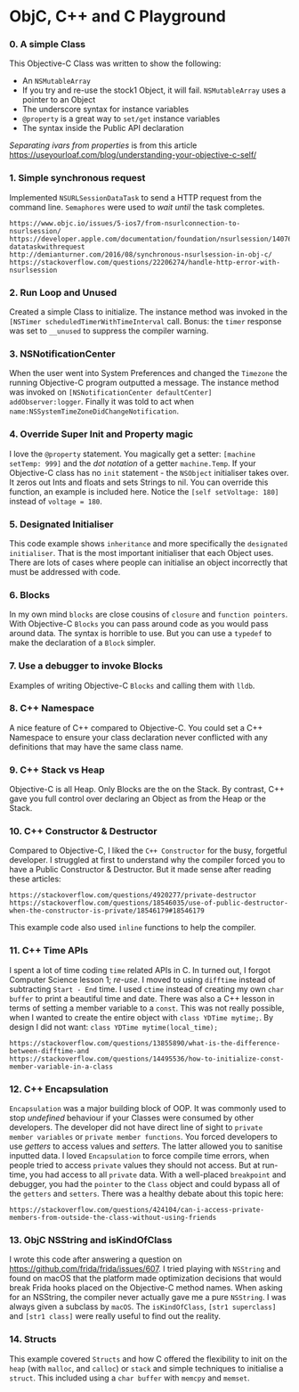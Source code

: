# ObjC, C++ and C Playground
### 0. A simple Class
This Objective-C Class was written to show the following:

- An `NSMutableArray`
- If you try and re-use the stock1 Object, it will fail. `NSMutableArray` uses a pointer to an Object
- The underscore syntax for instance variables
- `@property` is a great way to `set/get` instance variables
- The syntax inside the Public API declaration

_Separating ivars from properties_ is from this article https://useyourloaf.com/blog/understanding-your-objective-c-self/

### 1. Simple synchronous request
Implemented `NSURLSessionDataTask` to send a HTTP request from the command line.
`Semaphores` were used to _wait until_ the task completes.

```
https://www.objc.io/issues/5-ios7/from-nsurlconnection-to-nsurlsession/
https://developer.apple.com/documentation/foundation/nsurlsession/1407613-datataskwithrequest
http://demianturner.com/2016/08/synchronous-nsurlsession-in-obj-c/
https://stackoverflow.com/questions/22206274/handle-http-error-with-nsurlsession
```
### 2. Run Loop and Unused
Created a simple Class to initialize. The instance method was invoked in the `[NSTimer scheduledTimerWithTimeInterval` call.  Bonus: the `timer` response was set to `__unused` to suppress the compiler warning.

### 3. NSNotificationCenter
When the user went into System Preferences and changed the `Timezone` the running Objective-C program outputted a message.   The instance method was invoked on `[NSNotificationCenter defaultCenter] addObserver:logger`.  Finally it was told to act when `name:NSSystemTimeZoneDidChangeNotification`.

### 4. Override Super Init and Property magic
I love the `@property` statement. You magically get a setter: `[machine setTemp: 999]`     and the _dot notation_ of a getter `machine.Temp`.  If your Objective-C class has no `init` statement - the `NSObject` initialiser takes over.  It zeros out Ints and floats and sets Strings to nil.  You can override this function, an example is included here.  Notice the `[self setVoltage: 180]` instead of `voltage = 180`.

### 5. Designated Initialiser
This code example shows `inheritance` and more specifically the `designated initialiser`.  That is the most important initialiser that each Object uses.  There are lots of cases where people can initialise an object incorrectly that must be addressed with code.

### 6. Blocks
In my own mind `blocks` are close cousins of `closure` and `function pointers`.  With Objective-C `Blocks` you can pass around code as you would pass around data.  The syntax is horrible to use.  But you can use a `typedef` to make the declaration of a `Block` simpler.

### 7. Use a debugger to invoke Blocks
Examples of writing Objective-C `Blocks` and calling them with `lldb`.  

### 8. C++ Namespace
A nice feature of C++ compared to Objective-C. You could set a C++ Namespace to ensure your class declaration never conflicted with any definitions that may have the same class name.

### 9. C++ Stack vs Heap
Objective-C is all Heap.  Only Blocks are the on the Stack.  By contrast, C++ gave you full control over declaring an Object as from the Heap or the Stack.

### 10. C++ Constructor & Destructor
Compared to Objective-C, I liked the `C++ Constructor` for the busy, forgetful developer.  I struggled at first to understand why the compiler forced you to have a Public Constructor & Destructor.  But it made sense after reading these articles:
```
https://stackoverflow.com/questions/4920277/private-destructor
https://stackoverflow.com/questions/18546035/use-of-public-destructor-when-the-constructor-is-private/18546179#18546179
```
This example code also used `inline` functions to help the compiler.

### 11. C++ Time APIs
I spent a lot of time coding `time` related APIs in C.  In turned out, I forgot Computer Science lesson 1; _re-use_.  I moved to using `difftime` instead of subtracting `Start - End` time.  I used `ctime` instead of creating my own `char buffer` to print a beautiful time and date.  There was also a C++ lesson in terms of setting a member variable to a `const`.  This was not really possible, when I wanted to create the entire object with `class YDTime mytime;`.  By design I did not want: `class YDTime mytime(local_time);`
```
https://stackoverflow.com/questions/13855890/what-is-the-difference-between-difftime-and
https://stackoverflow.com/questions/14495536/how-to-initialize-const-member-variable-in-a-class
```
### 12. C++ Encapsulation
`Encapsulation` was a major building block of OOP.  It was commonly used to stop _undefined_ behaviour if your Classes were consumed by other developers.  The developer did not have direct line of sight to `private member variables` or `private member functions`. You forced developers to use _getters_ to access values and _setters_.  The latter allowed you to sanitise inputted data.  I loved `Encapsulation` to force compile time errors, when people tried to access `private` values they should not access.  But at run-time, you had access to all `private` data.  With a well-placed `breakpoint` and debugger, you had the `pointer` to the `Class` object and could bypass all of the `getters` and `setters`.  There was a healthy debate about this topic here:
```
https://stackoverflow.com/questions/424104/can-i-access-private-members-from-outside-the-class-without-using-friends
```
### 13. ObjC NSString and isKindOfClass
I wrote this code after answering a question on https://github.com/frida/frida/issues/607.  I tried playing with `NSString` and found on macOS that the platform made optimization decisions that would break Frida hooks placed on the Objective-C method names.  When asking for an NSString, the compiler never actually gave me a pure `NSString`.  I was always given a subclass by `macOS`.  The `isKindOfClass`, `[str1 superclass]` and `[str1 class]` were really useful to find out the reality.

### 14. Structs
This example covered `Structs` and how C offered the flexibility to init on the `heap` (with `malloc`,  and `calloc`) or `stack`  and simple techniques to initialise a `struct`.  This included using a `char buffer` with `memcpy` and `memset`.
